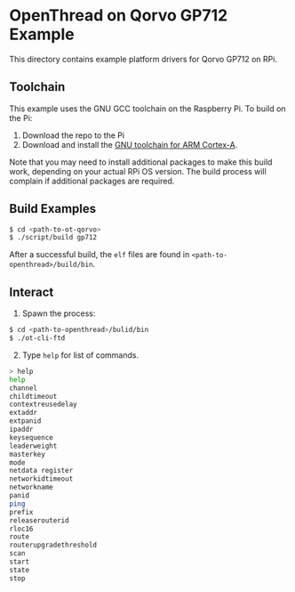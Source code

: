 # OpenThread on Qorvo GP712 Example

This directory contains example platform drivers for Qorvo GP712 on RPi.

## Toolchain

This example uses the GNU GCC toolchain on the Raspberry Pi. To build on the Pi:

1. Download the repo to the Pi
2. Download and install the [GNU toolchain for ARM Cortex-A][gnu-toolchain].

[gnu-toolchain]: https://developer.arm.com/tools-and-software/open-source-software/developer-tools/gnu-toolchain/gnu-a

Note that you may need to install additional packages to make this build work, depending on your actual RPi OS version. The build process will complain if additional packages are required.

## Build Examples

```bash
$ cd <path-to-ot-qorvo>
$ ./script/build gp712
```

After a successful build, the `elf` files are found in `<path-to-openthread>/build/bin`.

## Interact

1. Spawn the process:

```bash
$ cd <path-to-openthread>/bulid/bin
$ ./ot-cli-ftd
```

2. Type `help` for list of commands.

```bash
> help
help
channel
childtimeout
contextreusedelay
extaddr
extpanid
ipaddr
keysequence
leaderweight
masterkey
mode
netdata register
networkidtimeout
networkname
panid
ping
prefix
releaserouterid
rloc16
route
routerupgradethreshold
scan
start
state
stop
```
